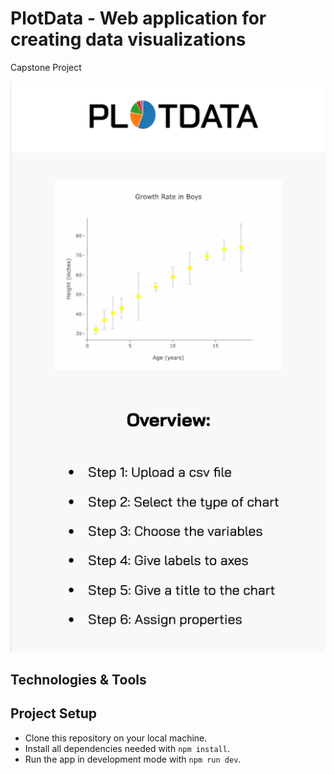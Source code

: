 # PlotData - Web application for creating data visualizations
Capstone Project

![PlotData Home](assets/PlotData-Home.png)


## Technologies & Tools



## Project Setup

- Clone this repository on your local machine.
- Install all dependencies needed with `npm install`.
- Run the app in development mode with `npm run dev`.

